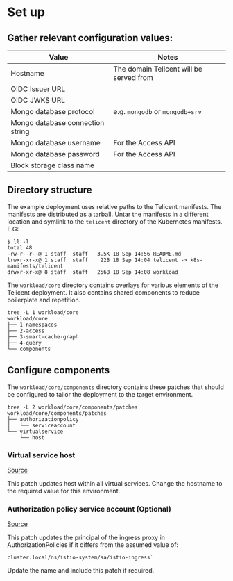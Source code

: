 # Set up

## Gather relevant configuration values:

| Value | Notes |
|-|-|
| Hostname | The domain Telicent will be served from |
| OIDC Issuer URL |  |
| OIDC JWKS URL | |
| Mongo database protocol | e.g. `mongodb` or `mongodb+srv`|
| Mongo database connection string | |
| Mongo database username | For the Access API |
| Mongo database password | For the Access API |
| Block storage class name | | 

## Directory structure

The example deployment uses relative paths to the Telicent manifests. The
manifests are distributed as a tarball. Untar the manifests in a different
location and symlink to the `telicent` directory of the Kubernetes manifests.
E.G:

```
$ ll -l
total 48
-rw-r--r--@ 1 staff  staff   3.5K 18 Sep 14:56 README.md
lrwxr-xr-x@ 1 staff  staff    22B 18 Sep 14:04 telicent -> k8s-manifests/telicent
drwxr-xr-x@ 8 staff  staff   256B 18 Sep 14:08 workload
```

The `workload/core` directory contains overlays for various elements of the Telicent
deployment. It also contains shared components to reduce boilerplate and
repetition.

```
tree -L 1 workload/core
workload/core
├── 1-namespaces
├── 2-access
├── 3-smart-cache-graph
├── 4-query
└── components
```

## Configure components

The `workload/core/components` directory contains these patches that should be
configured to tailor the deployment to the target environment.

```
tree -L 2 workload/core/components/patches
workload/core/components/patches
├── authorizationpolicy
│   └── serviceaccount
└── virtualservice
    └── host
```
### Virtual service host

[Source](../../workload/core/components/patches/virtualservice/host/apps/patch/host.yaml)

This patch updates host within all virtual services. Change the hostname to the
required value for this environment.

### Authorization policy service account (Optional)

[Source](../../workload/core/components/patches/authorizationpolicy/serviceaccount/kustomization.yaml)

This patch updates the principal of the ingress proxy in AuthorizationPolicies
if it differs from the assumed value of:

```
cluster.local/ns/istio-system/sa/istio-ingress`
```

Update the name and include this patch if required.
